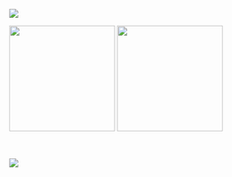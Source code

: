 ![](https://komarev.com/ghpvc/?username=WeDias&color=DD6387)

<div>
  <img height="190em" src="https://github-readme-stats.vercel.app/api?username=WeDias&theme=dracula"/>
  <img height="190em" src="https://github-readme-stats.vercel.app/api/top-langs/?username=WeDias&layout=compact&theme=dracula&hide=jupyter%20notebook,C%23&langs_count=8"/>
</div>

##

<div>
  <br>
  <a href="https://www.linkedin.com/in/wedias/" target="_blank">
    <img src="https://img.shields.io/badge/LinkedIn-0077B5?style=for-the-badge&logo=linkedin&logoColor=white"/>
  </a>
</div>

##
